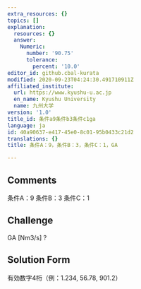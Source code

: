 ```yaml
---
extra_resources: {}
topics: []
explanation:
  resources: {}
  answer:
    Numeric:
      number: '90.75'
      tolerance:
        percent: '10.0'
editor_id: github.cbal-kurata
modified: 2020-09-23T04:24:30.491710911Z
affiliated_institute:
  url: https://www.kyushu-u.ac.jp
  en_name: Kyushu University
  name: 九州大学
version: '1.0'
title_id: 条件a9条件b3条件c1ga
language: ja
id: 40a90637-e417-45e0-8c01-95b0433c21d2
translations: {}
title: 条件A：9，条件B：3，条件C：1，GA

---
```


## Comments
条件A：9
条件B：3
条件C：1

## Challenge
GA [Nm3/s] ?

## Solution Form
有効数字4桁（例：1.234,  56.78,  901.2）




